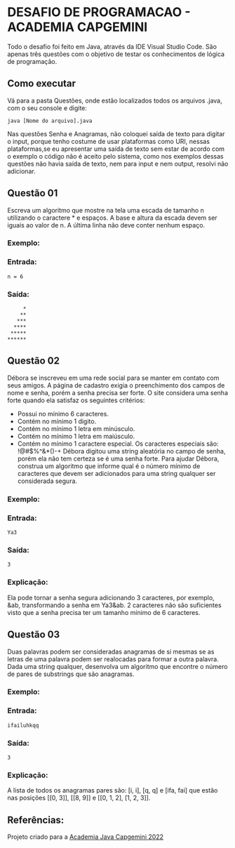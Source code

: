 # DESAFIO DE PROGRAMACAO - ACADEMIA CAPGEMINI
 Todo o desafio foi feito em Java, através da IDE Visual Studio Code. São apenas três questões com o objetivo de testar os conhecimentos de lógica de programação.
 
## Como executar
 Vá para a pasta Questões, onde estão localizados todos os arquivos .java, com o seu console e digite:
 ```
 java [Nome do arquivo].java
 ```
Nas questões Senha e Anagramas, não coloquei saída de texto para digitar o input, porque tenho costume de usar plataformas como URI, nessas plataformas,se eu apresentar uma saída de texto sem estar de acordo com o exemplo o código não é aceito pelo sistema, como nos exemplos dessas questões não havia saída de texto, nem para input e nem output, resolvi não adicionar.

## Questão 01
Escreva um algoritmo que mostre na tela uma escada de tamanho n utilizando o caractere * e espaços. A base e altura da escada devem ser iguais ao valor de n. A última linha não deve conter nenhum espaço.
### Exemplo:

### Entrada:
```
n = 6
```
### Saída:
```
     *
    **
   ***
  ****
 *****
******
```

## Questão 02
Débora se inscreveu em uma rede social para se manter em contato com seus amigos. A página de cadastro exigia o preenchimento dos campos de nome e senha, porém a senha precisa ser forte. O site considera uma senha forte quando ela satisfaz os seguintes critérios:
* Possui no mínimo 6 caracteres.
* Contém no mínimo 1 digito.
* Contém no mínimo 1 letra em minúsculo.
* Contém no mínimo 1 letra em maiúsculo.
* Contém no mínimo 1 caractere especial. Os caracteres especiais são: !@#$%^&*()-+
Débora digitou uma string aleatória no campo de senha, porém ela não tem certeza se é uma senha forte. Para ajudar Débora, construa um algoritmo que informe qual é o número mínimo de caracteres que devem ser adicionados para uma string qualquer ser considerada segura.
### Exemplo:

### Entrada:
```
Ya3
```
### Saída:
```
3
```
### Explicação:
Ela pode tornar a senha segura adicionando 3 caracteres, por exemplo, &ab, transformando a senha em Ya3&ab. 2 caracteres não são suficientes visto que a senha precisa ter um tamanho mínimo de 6 caracteres.

## Questão 03
Duas palavras podem ser consideradas anagramas de si mesmas se as letras de uma palavra podem ser realocadas para formar a outra palavra. Dada uma string qualquer, desenvolva um algoritmo que encontre o número de pares de substrings que são anagramas.
### Exemplo:

### Entrada:
```
ifailuhkqq
```
### Saída:
```
3
```
### Explicação:
A lista de todos os anagramas pares são: [i, i], [q, q] e [ifa, fai] que estão nas posições [[0, 3]], [[8, 9]] e [[0, 1, 2], [1, 2, 3]].

## Referências:
Projeto criado para a [Academia Java Capgemini 2022](https://capgemini.proway.com.br/)
